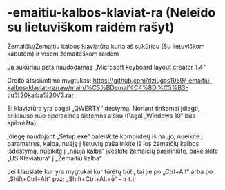 # -emaitiu-kalbos-klaviat-ra (Neleido su lietuviškom raidėm rašyt)
Žemaičių/Žemaitiu kalbos klaviatūra kuria aš sukūriau (Su lietuviškom kabutėm) ir visom žemaitėškom raidėm

Ja sukūriau pats naudodamas „Microsoft keyboard layout creator 1.4“ 

Greito atsisiuntimo mygtukas: https://github.com/dziugas1959/-emaitiu-kalbos-klaviat-ra/raw/main/%C5%BDemai%C4%8Di%C5%B3-tiu%20kalba%20V3.rar 

Ši klaviatūra yra pagal „QWERTY“ dėstymą. Noriant tinkamai įdiegti, priklauso nuo operacinės sistemos aišku (Pagal „Windows 10“ bus apibrėžta). 

Įdiegę naudojant „Setup.exe“ paleiskite kompiuterį iš naujo, nueikite į parametrus, kalba, nuėję į lietuvių pašalinkite iš jos žemaičių kalbos išdėstymą, nueikite į „nauja kalba“ įveskite žemaičių pasirinkite, pakeiskite „US Klaviatūra“ į „Žemaitiu kalba“ 

Jei klausiate kur yra mygtukai kur tūrėtų būti, tai jie po „Ctrl+Alt“ arba po „Shift+Ctrl+Alt“ pvz: „Shift+Ctrl+Alt+ė̄“ - ir t.t
